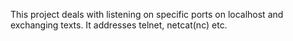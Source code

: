 This project deals with listening on specific ports on localhost and exchanging texts. It addresses telnet, netcat(nc) etc.

